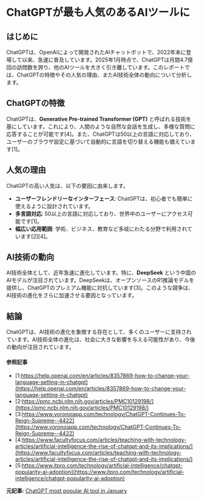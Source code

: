 # ChatGPTが最も人気のあるAIツールに
## はじめに

ChatGPTは、OpenAIによって開発されたAIチャットボットで、2022年末に登場して以来、急速に普及しています。2025年1月時点で、ChatGPTは月間4.7億回の訪問数を誇り、他のAIツールを大きく引き離しています。このレポートでは、ChatGPTの特徴やその人気の理由、またAI技術全体の動向について分析します。

## ChatGPTの特徴

ChatGPTは、**Generative Pre-trained Transformer (GPT)** と呼ばれる技術を基にしています。これにより、人間のような自然な会話を生成し、多様な質問に応答することが可能です[4]。また、ChatGPTは50以上の言語に対応しており、ユーザーのブラウザ設定に基づいて自動的に言語を切り替える機能も備えています[1]。

## 人気の理由

ChatGPTの高い人気は、以下の要因に由来します。

- **ユーザーフレンドリーなインターフェース**: ChatGPTは、初心者でも簡単に使えるように設計されています。
- **多言語対応**: 50以上の言語に対応しており、世界中のユーザーにアクセス可能です[1]。
- **幅広い応用範囲**: 学術、ビジネス、教育など多岐にわたる分野で利用されています[2][4]。

## AI技術の動向

AI技術全体として、近年急速に進化しています。特に、**DeepSeek** という中国のAIモデルが注目されています。DeepSeekは、オープンソースのR1推論モデルを提供し、ChatGPTのプレミアム機能に対抗しています[3]。このような競争は、AI技術の進化をさらに加速させる要因となっています。

## 結論

ChatGPTは、AI技術の進化を象徴する存在として、多くのユーザーに支持されています。AI技術全体の進化は、社会に大きな影響を与える可能性があり、今後の動向が注目されています。

#### 参照記事
- [1:https://help.openai.com/en/articles/8357869-how-to-change-your-language-setting-in-chatgpt](https://help.openai.com/en/articles/8357869-how-to-change-your-language-setting-in-chatgpt)
- [2:https://pmc.ncbi.nlm.nih.gov/articles/PMC10129198/](https://pmc.ncbi.nlm.nih.gov/articles/PMC10129198/)
- [3:https://www.voronoiapp.com/technology/ChatGPT-Continues-To-Reign-Supreme--4422](https://www.voronoiapp.com/technology/ChatGPT-Continues-To-Reign-Supreme--4422)
- [4:https://www.facultyfocus.com/articles/teaching-with-technology-articles/artificial-intelligence-the-rise-of-chatgpt-and-its-implications/](https://www.facultyfocus.com/articles/teaching-with-technology-articles/artificial-intelligence-the-rise-of-chatgpt-and-its-implications/)
- [5:https://www.itpro.com/technology/artificial-intelligence/chatgpt-popularity-ai-adoption](https://www.itpro.com/technology/artificial-intelligence/chatgpt-popularity-ai-adoption)


**元記事:** [ChatGPT most popular AI tool in January](https://www.aa.com.tr/en/artificial-intelligence/chatgpt-most-popular-ai-tool-in-january/3520493)